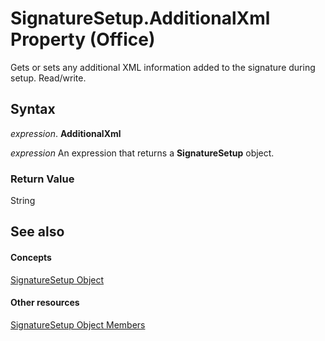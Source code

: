 
# SignatureSetup.AdditionalXml Property (Office)

Gets or sets any additional XML information added to the signature during setup. Read/write.


## Syntax

 _expression_. **AdditionalXml**

 _expression_ An expression that returns a **SignatureSetup** object.


### Return Value

String


## See also


#### Concepts


[SignatureSetup Object](e76b87c9-3163-654c-ab52-559dfdf43c90.md)
#### Other resources


[SignatureSetup Object Members](30bec290-276c-6a64-ca46-dc9dd145e3dd.md)
